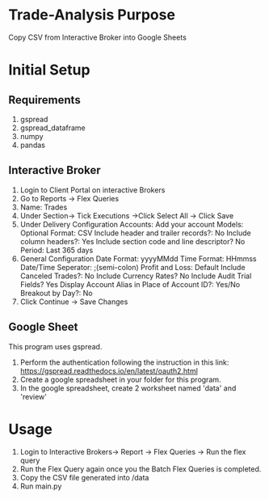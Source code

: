 # Trade-Analysis Purpose
Copy CSV from Interactive Broker into Google Sheets

# Initial Setup
## Requirements
1. gspread
2. gspread_dataframe
3. numpy
4. pandas

## Interactive Broker
1. Login to Client Portal on interactive Brokers
2. Go to Reports -> Flex Queries
3. Name: Trades
4. Under Section-> Tick Executions ->Click Select All -> Click Save
5. Under Delivery Configuration
  Accounts: Add your account
  Models: Optional
  Format: CSV
  Include header and trailer records?: No
  Include column headers?: Yes
  Include section code and line descriptor? No
  Period: Last 365 days
6. General Configuration
  Date Format: yyyyMMdd
  Time Format: HHmmss
  Date/Time Seperator: ;(semi-colon)
  Profit and Loss: Default
  Include Canceled Trades?: No
  Include Currency Rates? No
  Include Audit Trial Fields? Yes
  Display Account Alias in Place of Account ID?: Yes/No
  Breakout by Day?: No
7. Click Continue -> Save Changes
## Google Sheet
This program uses gspread.
1. Perform the authentication following the instruction in this link: https://gspread.readthedocs.io/en/latest/oauth2.html
2. Create a google spreadsheet in your folder for this program.
3. In the google spreadsheet, create 2 worksheet named 'data' and 'review'

# Usage
1. Login to Interactive Brokers-> Report -> Flex Queries -> Run the flex query 
2. Run the Flex Query again once you the Batch Flex Queries is completed.
3. Copy the CSV file generated into /data
4. Run main.py

